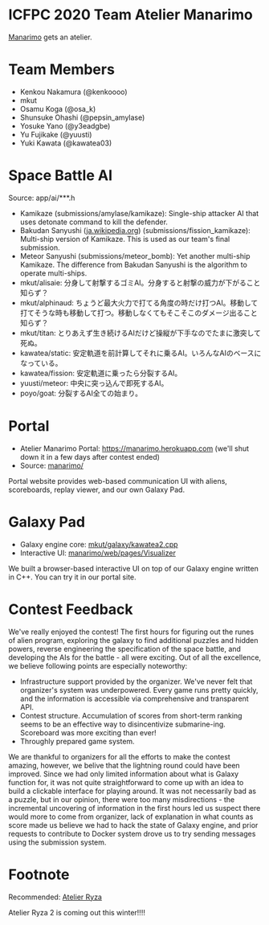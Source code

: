 ICFPC 2020 Team Atelier Manarimo
================================

[Manarimo](https://github.com/osak/ICFPC2018) gets an atelier.

# Team Members
* Kenkou Nakamura (@kenkoooo)
* mkut
* Osamu Koga (@osa_k)
* Shunsuke Ohashi (@pepsin_amylase)
* Yosuke Yano (@y3eadgbe)
* Yu Fujikake (@yuusti)
* Yuki Kawata (@kawatea03)

# Space Battle AI
Source: app/ai/***.h
* Kamikaze (submissions/amylase/kamikaze): Single-ship attacker AI that uses detonate command to kill the defender.
* Bakudan Sanyushi ([ja.wikipedia.org](https://ja.wikipedia.org/wiki/%E7%88%86%E5%BC%BE%E4%B8%89%E5%8B%87%E5%A3%AB)) (submissions/fission_kamikaze): Multi-ship version of Kamikaze. This is used as our team's final submission.
* Meteor Sanyushi (submissions/meteor_bomb): Yet another multi-ship Kamikaze. The difference from Bakudan Sanyushi is the algorithm to operate multi-ships.
* mkut/alisaie: 分身して射撃するゴミAI。分身すると射撃の威力が下がること知らず？
* mkut/alphinaud: ちょうど最大火力で打てる角度の時だけ打つAI。移動して打てそうな時も移動して打つ。移動しなくてもそこそこのダメージ出ること知らず？
* mkut/titan: とりあえず生き続けるAIだけど操縦が下手なのでたまに激突して死ぬ。
* kawatea/static: 安定軌道を前計算してそれに乗るAI。いろんなAIのベースになっている。
* kawatea/fission: 安定軌道に乗ったら分裂するAI。
* yuusti/meteor: 中央に突っ込んで即死するAI。
* poyo/goat: 分裂するAI全ての始まり。

# Portal
* Atelier Manarimo Portal: https://manarimo.herokuapp.com (we'll shut down it in a few days after contest ended)
* Source: [manarimo/](manarimo/)

Portal website provides web-based communication UI with aliens, scoreboards, replay viewer, and our own Galaxy Pad.

# Galaxy Pad
* Galaxy engine core: [mkut/galaxy/kawatea2.cpp](mkut/galaxy/kawatea2.cpp)
* Interactive UI: [manarimo/web/pages/Visualizer](manarimo/web/pages/Visualizer)

We built a browser-based interactive UI on top of our Galaxy engine written in C++. You can try it in our portal site.

# Contest Feedback
We've really enjoyed the contest! The first hours for figuring out the runes of alien program, exploring the galaxy to find additional puzzles and hidden powers,
reverse engineering the specification of the space battle, and developing the AIs for the battle - all were exciting. Out of all the excellence, we believe following
points are especially noteworthy:

* Infrastructure support provided by the organizer. We've never felt that organizer's system was underpowered. Every game runs pretty quickly, and the information is
  accessible via comprehensive and transparent API.
* Contest structure. Accumulation of scores from short-term ranking seems to be an effective way to disincentivize submarine-ing. Scoreboard was more exciting than ever!
* Throughly prepared game system. 

We are thankful to organizers for all the efforts to make the contest amazing, however, we belive that the lightning round could have been improved. Since we had only
limited information about what is Galaxy function for, it was not quite straightforward to come up with an idea to build a clickable interface for playing around.
It was not necessarily bad as a puzzle, but in our opinion, there were too many misdirections - the incremental uncovering of information in the first hours led us
suspect there would more to come from organizer, lack of explanation in what counts as score made us believe we had to hack the state of Galaxy engine, and prior requests to contribute to Docker system drove us to try sending messages using the submission system.

# Footnote
Recommended: [Atelier Ryza](https://store.steampowered.com/app/1121560/Atelier_Ryza_Ever_Darkness__the_Secret_Hideout/)

Atelier Ryza 2 is coming out this winter!!!!
